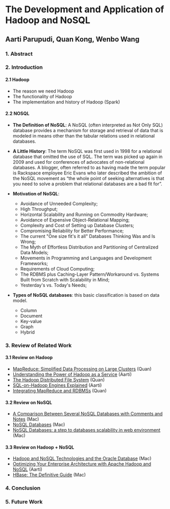 # The Development and Application of Hadoop and NoSQL 

## Aarti Parupudi, Quan Kong, Wenbo Wang

### 1. Abstract

### 2. Introduction

#### 2.1 Hadoop

* The reason we need Hadoop
* The functionality of Hadoop
* The implementation and history of Hadoop (Spark) 

#### 2.2 NOSQL

* **The Definition of NoSQL**: A NoSQL (often interpreted as Not Only SQL) database provides a mechanism for storage and retrieval of data that is modeled in means other than the tabular relations used in relational databases.

* **A Little History**: The term NoSQL was first used in 1998 for a relational database that omitted the use of SQL. The term was picked up again in 2009 and used for conferences of advocates of non-relational databases. A blogger, often referred to as having made the term popular is Rackspace employee Eric Evans who later described the ambition of the NoSQL movement as “the whole point of seeking alternatives is that you need to solve a problem that relational databases are a bad fit for”. 

* **Motivation of NoSQL**: 
	* Avoidance of Unneeded Complexity;
	* High Throughput;
	* Horizontal Scalability and Running on Commodity Hardware;
	* Avoidance of Expensive Object-Relational Mapping;
	* Complexity and Cost of Setting up Database Clusters;
	* Compromising Reliability for Better Performance;
	* The current "One size fit's it all" Databases Thinking Was and Is Wrong;
	* The Myth of Effortless Distribution and Partitioning of Centralized Data Models;
	* Movements in Programming and Languages and Development Frameworks;
	* Requirements of Cloud Computing;
	* The RDBMS plus Caching-Layer Pattern/Workaround vs. Systems Built from Scratch with Scalability in Mind;
	* Yesterday's vs. Today's Needs;

* **Types of NoSQL databases**: this basic classification is based on data model. 
	* Column
	* Document
	* Key-value
	* Graph
	* Hybrid


### 3. Review of Related Work

#### 3.1 Review on Hadoop

* [MapReduce: Simplified Data Processing on Large Clusters](https://www.usenix.org/legacy/publications/library/proceedings/osdi04/tech/full_papers/dean/dean_html/index.html) (Quan)
* [Understanding the Power of Hadoop as a Service](https://docs.google.com/file/d/0BwMVEMCs7KRNNWIyT3hiRXhLWms/edit) (Aarti)
* [The Hadoop Distributed File System](https://docs.google.com/file/d/0B2_4GOBGjarzTkdLZDBNbVdYTXM/edit) (Quan)
* [SQL-on-Hadoop Engines Explained](https://docs.google.com/file/d/0BwMVEMCs7KRNb1hici14RV9XVnc/edit) (Aarti)
* [Integrating MapReduce and RDBMSs](https://docs.google.com/file/d/0B2_4GOBGjarzS09UbV8tTkR2ems/edit) (Quan)


#### 3.2 Review on NoSQL

* [A Comparison Between Several NoSQL Databases with Comments and Notes](https://docs.google.com/file/d/0B2_4GOBGjarzdnpWUk1GQjFndU0/edit) (Mac)
* [NoSQL Databases](https://docs.google.com/file/d/0B2_4GOBGjarzaTdjcFhoODZVQWs/edit) (Mac)
* [NoSQL Databases: a step to databases scalability in web environment](https://docs.google.com/file/d/0B2_4GOBGjarzckFhYmxkODNkVUE/edit) (Mac)

#### 3.3 Review on Hadoop + NoSQL 

* [Hadoop and NoSQL Technologies and the Oracle Database](https://docs.google.com/file/d/0BwMVEMCs7KRNUDJwaWx2Y2VyXzA/edit) (Mac)
* [Optimizing Your Enterprise Architecture with Apache Hadoop and NoSQL](https://docs.google.com/file/d/0BwMVEMCs7KRNTjBCSzVQZ0E3OXc/edit) (Aarti)
* [HBase: The Definitive Guide](https://docs.google.com/file/d/0B2_4GOBGjarzVXR3RUFwcXZxSzA/edit) (Mac)


### 4. Conclusion

### 5. Future Work
